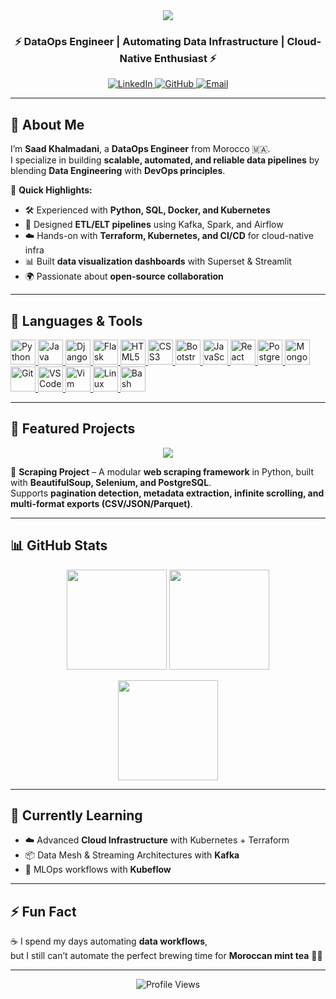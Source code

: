 <!-- Profile Header -->
<div align="center">
  <img src="https://capsule-render.vercel.app/api?type=waving&color=gradient&height=200&section=header&text=Saad%20Khalmadani%20🚀&fontSize=40&animation=fadeIn&fontAlignY=40" />
  
  <h3>⚡ DataOps Engineer | Automating Data Infrastructure | Cloud-Native Enthusiast ⚡</h3>
  
  <a href="https://www.linkedin.com/in/saad-khalmadani" target="_blank">
    <img src="https://img.shields.io/badge/LinkedIn-blue?style=flat&logo=linkedin" alt="LinkedIn"/>
  </a>
  <a href="https://github.com/SaadkhPy" target="_blank">
    <img src="https://img.shields.io/badge/GitHub-black?style=flat&logo=github" alt="GitHub"/>
  </a>
  <a href="mailto:saadkh.dev@gmail.com">
    <img src="https://img.shields.io/badge/Email-D14836?style=flat&logo=gmail&logoColor=white" alt="Email"/>
  </a>
</div>

---

## 🚀 About Me  

I’m **Saad Khalmadani**, a **DataOps Engineer** from Morocco 🇲🇦.  
I specialize in building **scalable, automated, and reliable data pipelines** by blending **Data Engineering** with **DevOps principles**.  

🔹 **Quick Highlights:**  
- 🛠️ Experienced with **Python, SQL, Docker, and Kubernetes**  
- 🔄 Designed **ETL/ELT pipelines** using Kafka, Spark, and Airflow  
- ☁️ Hands-on with **Terraform, Kubernetes, and CI/CD** for cloud-native infra  
- 📊 Built **data visualization dashboards** with Superset & Streamlit  
- 🌍 Passionate about **open-source collaboration**  

---

## 🚀 Languages & Tools  

<p align="left">
  <!-- Programming Languages -->
  <a href="https://www.python.org/" target="_blank"> 
    <img src="https://cdn.jsdelivr.net/gh/devicons/devicon/icons/python/python-original.svg" alt="Python" width="40" height="40"/> 
  </a>
  <a href="https://www.java.com/" target="_blank"> 
    <img src="https://cdn.jsdelivr.net/gh/devicons/devicon/icons/java/java-original.svg" alt="Java" width="40" height="40"/> 
  </a>
  
  <!-- Web Frameworks -->
  <a href="https://www.djangoproject.com/" target="_blank"> 
    <img src="https://cdn.jsdelivr.net/gh/devicons/devicon/icons/django/django-plain.svg" alt="Django" width="40" height="40"/> 
  </a>
  <a href="https://flask.palletsprojects.com/" target="_blank"> 
    <img src="https://cdn.jsdelivr.net/gh/devicons/devicon/icons/flask/flask-original.svg" alt="Flask" width="40" height="40"/> 
  </a>
  
  <!-- Frontend -->
  <a href="https://developer.mozilla.org/en-US/docs/Web/HTML" target="_blank"> 
    <img src="https://cdn.jsdelivr.net/gh/devicons/devicon/icons/html5/html5-original.svg" alt="HTML5" width="40" height="40"/> 
  </a>
  <a href="https://developer.mozilla.org/en-US/docs/Web/CSS" target="_blank"> 
    <img src="https://cdn.jsdelivr.net/gh/devicons/devicon/icons/css3/css3-original.svg" alt="CSS3" width="40" height="40"/> 
  </a>
  <a href="https://getbootstrap.com/" target="_blank"> 
    <img src="https://cdn.jsdelivr.net/gh/devicons/devicon/icons/bootstrap/bootstrap-original.svg" alt="Bootstrap" width="40" height="40"/> 
  </a>
  <a href="https://developer.mozilla.org/en-US/docs/Web/JavaScript" target="_blank"> 
    <img src="https://cdn.jsdelivr.net/gh/devicons/devicon/icons/javascript/javascript-original.svg" alt="JavaScript" width="40" height="40"/> 
  </a>
  <a href="https://reactjs.org/" target="_blank"> 
    <img src="https://cdn.jsdelivr.net/gh/devicons/devicon/icons/react/react-original.svg" alt="React" width="40" height="40"/> 
  </a>
  
  <!-- Databases -->
  <a href="https://www.postgresql.org/" target="_blank"> 
    <img src="https://cdn.jsdelivr.net/gh/devicons/devicon/icons/postgresql/postgresql-original.svg" alt="PostgreSQL" width="40" height="40"/> 
  </a>
  <a href="https://www.mongodb.com/" target="_blank"> 
    <img src="https://cdn.jsdelivr.net/gh/devicons/devicon/icons/mongodb/mongodb-original.svg" alt="MongoDB" width="40" height="40"/> 
  </a>

  <!-- Tools -->
  <a href="https://git-scm.com/" target="_blank"> 
    <img src="https://cdn.jsdelivr.net/gh/devicons/devicon/icons/git/git-original.svg" alt="Git" width="40" height="40"/> 
  </a>
  <a href="https://code.visualstudio.com/" target="_blank"> 
    <img src="https://cdn.jsdelivr.net/gh/devicons/devicon/icons/vscode/vscode-original.svg" alt="VS Code" width="40" height="40"/> 
  </a>
  <a href="https://www.vim.org/" target="_blank"> 
    <img src="https://cdn.jsdelivr.net/gh/devicons/devicon/icons/vim/vim-original.svg" alt="Vim" width="40" height="40"/> 
  </a>
  <a href="https://www.linux.org/" target="_blank"> 
    <img src="https://cdn.jsdelivr.net/gh/devicons/devicon/icons/linux/linux-original.svg" alt="Linux" width="40" height="40"/> 
  </a>
  <a href="https://www.gnu.org/software/bash/" target="_blank"> 
    <img src="https://cdn.jsdelivr.net/gh/devicons/devicon/icons/bash/bash-original.svg" alt="Bash" width="40" height="40"/> 
  </a>
</p>



---

## 📌 Featured Projects  

<p align="center">
  <a href="https://github.com/SaadkhPy/scraping-project">
    <img src="https://github-readme-stats.vercel.app/api/pin/?username=SaadkhPy&repo=scraping-project&theme=radical" />
  </a>
</p>

📖 **Scraping Project** – A modular **web scraping framework** in Python, built with **BeautifulSoup, Selenium, and PostgreSQL**.  
Supports **pagination detection, metadata extraction, infinite scrolling, and multi-format exports (CSV/JSON/Parquet)**.  

---

## 📊 GitHub Stats  

<p align="center">
  <img src="https://github-readme-stats.vercel.app/api?username=SaadkhPy&show_icons=true&theme=radical" height="160" />
  <img src="https://github-readme-stats.vercel.app/api/top-langs/?username=SaadkhPy&layout=compact&theme=radical" height="160" />
</p>

<p align="center">
  <img src="https://streak-stats.demolab.com?user=SaadkhPy&theme=radical" height="160" />
</p>

---

## 🌱 Currently Learning  

- ☁️ Advanced **Cloud Infrastructure** with Kubernetes + Terraform  
- 📦 Data Mesh & Streaming Architectures with **Kafka**  
- 🤖 MLOps workflows with **Kubeflow**  

---

## ⚡ Fun Fact  

☕ I spend my days automating **data workflows**,  
but I still can’t automate the perfect brewing time for **Moroccan mint tea** 🍵😂  

---

<div align="center">
  <img src="https://komarev.com/ghpvc/?username=SaadkhPy&label=Profile%20Views&color=blueviolet&style=flat" alt="Profile Views"/>
</div>
